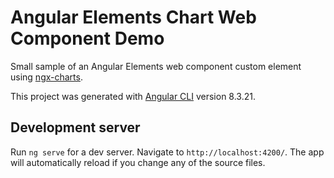 # Angular Elements Chart Web Component Demo

Small sample of an Angular Elements web component custom element using [ngx-charts](https://swimlane.github.io/ngx-charts/#/ngx-charts/bar-vertical).

This project was generated with [Angular CLI](https://github.com/angular/angular-cli) version 8.3.21.

## Development server

Run `ng serve` for a dev server. Navigate to `http://localhost:4200/`. The app will automatically reload if you change any of the source files.
